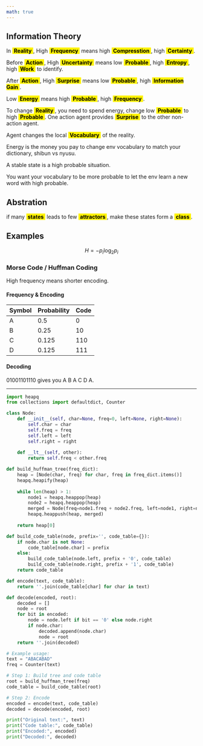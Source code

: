 ```yaml
---
math: true
---
```


<style>
strong {
  font-weight: bold;
  color: black;
  background-color: #fff200;
  padding: 0 4px;
}
</style>

## Information Theory

In **Reality**, High **Frequency** means high **Compresstion**, high **Certainty**.

Before **Action**, High **Uncertainty** means low **Probable**, high **Entropy**, high **Work** to identify.

After **Action**, High **Surprise** means low **Probable**, high **Information Gain**.

Low **Energy** means high **Probable**, high **Frequency**.

To change **Reality**, you need to spend energy, change low **Probable** to high **Probable**. One action agent provides **Surprise** to the other non-action agent.

Agent changes the local **Vocabulary** of the reality.

Energy is the money you pay to change env vocabulary to match your dictionary, shibun vs nyusu.

A stable state is a high probable situation.

You want your vocabulary to be more probable to let the env learn a new word with high probable.

## Abstration

if many **states** leads to few **attractors**, make these states form a **class**.

## Examples

$$
H = - p_i \log_2 p_i
$$

### Morse Code / Huffman Coding

High frequency means shorter encoding.

#### Frequency & Encoding

| Symbol | Probability | Code |
| ------ | ----------- | ---- |
| A      | 0.5         | 0    |
| B      | 0.25        | 10    |
| C      | 0.125       | 110    |
| D      | 0.125       | 111    |

#### Decoding

01001101110 gives you A B A C D A.




---


```python
import heapq
from collections import defaultdict, Counter

class Node:
    def __init__(self, char=None, freq=0, left=None, right=None):
        self.char = char
        self.freq = freq
        self.left = left
        self.right = right
    
    def __lt__(self, other):
        return self.freq < other.freq

def build_huffman_tree(freq_dict):
    heap = [Node(char, freq) for char, freq in freq_dict.items()]
    heapq.heapify(heap)
    
    while len(heap) > 1:
        node1 = heapq.heappop(heap)
        node2 = heapq.heappop(heap)
        merged = Node(freq=node1.freq + node2.freq, left=node1, right=node2)
        heapq.heappush(heap, merged)
    
    return heap[0]

def build_code_table(node, prefix='', code_table={}):
    if node.char is not None:
        code_table[node.char] = prefix
    else:
        build_code_table(node.left, prefix + '0', code_table)
        build_code_table(node.right, prefix + '1', code_table)
    return code_table

def encode(text, code_table):
    return ''.join(code_table[char] for char in text)

def decode(encoded, root):
    decoded = []
    node = root
    for bit in encoded:
        node = node.left if bit == '0' else node.right
        if node.char:
            decoded.append(node.char)
            node = root
    return ''.join(decoded)

# Example usage:
text = "ABACABAD"
freq = Counter(text)

# Step 1: Build tree and code table
root = build_huffman_tree(freq)
code_table = build_code_table(root)

# Step 2: Encode
encoded = encode(text, code_table)
decoded = decode(encoded, root)

print("Original text:", text)
print("Code table:", code_table)
print("Encoded:", encoded)
print("Decoded:", decoded)
```